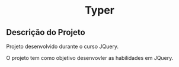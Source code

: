<h1 align="center">Typer</h1>


<h2>Descrição do Projeto</h2>

<p>Projeto desenvolvido durante o curso JQuery.

O projeto tem como objetivo desenvovler as habilidades em JQuery.</p>
